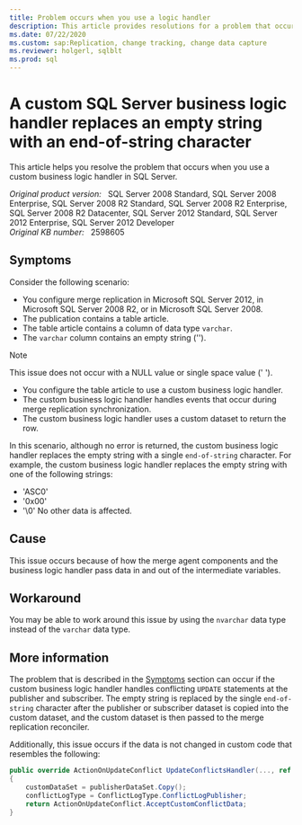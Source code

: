 ```yaml
---
title: Problem occurs when you use a logic handler
description: This article provides resolutions for a problem that occurs when you use a custom business logic handler in SQL Server.
ms.date: 07/22/2020
ms.custom: sap:Replication, change tracking, change data capture
ms.reviewer: holgerl, sqlblt
ms.prod: sql
---
```

# A custom SQL Server business logic handler replaces an empty string with an end-of-string character

This article helps you resolve the problem that occurs when you use a custom business logic handler in SQL Server.

_Original product version:_ &nbsp; SQL Server 2008 Standard, SQL Server 2008 Enterprise, SQL Server 2008 R2 Standard, SQL Server 2008 R2 Enterprise, SQL Server 2008 R2 Datacenter, SQL Server 2012 Standard, SQL Server 2012 Enterprise, SQL Server 2012 Developer  
_Original KB number:_ &nbsp; 2598605

## Symptoms

Consider the following scenario:

- You configure merge replication in Microsoft SQL Server 2012, in Microsoft SQL Server 2008 R2, or in Microsoft SQL Server 2008.
- The publication contains a table article.
- The table article contains a column of data type `varchar`.
- The `varchar` column contains an empty string ('').

> [!NOTE]
> This issue does not occur with a NULL value or single space value (' ').

- You configure the table article to use a custom business logic handler.
- The custom business logic handler handles events that occur during merge replication synchronization.
- The custom business logic handler uses a custom dataset to return the row.

In this scenario, although no error is returned, the custom business logic handler replaces the empty string with a single `end-of-string` character. For example, the custom business logic handler replaces the empty string with one of the following strings:

- 'ASC0'
- '0x00'
- '\0' No other data is affected.

## Cause

This issue occurs because of how the merge agent components and the business logic handler pass data in and out of the intermediate variables.

## Workaround

You may be able to work around this issue by using the `nvarchar` data type instead of the `varchar` data type.

## More information

The problem that is described in the [Symptoms](#symptoms) section can occur if the custom business logic handler handles conflicting `UPDATE` statements at the publisher and subscriber. The empty string is replaced by the single `end-of-string` character after the publisher or subscriber dataset is copied into the custom dataset, and the custom dataset is then passed to the merge replication reconciler.

Additionally, this issue occurs if the data is not changed in custom code that resembles the following:

```csharp
public override ActionOnUpdateConflict UpdateConflictsHandler(..., ref customDataSet, ...)
{
    customDataSet = publisherDataSet.Copy();
    conflictLogType = ConflictLogType.ConflictLogPublisher;
    return ActionOnUpdateConflict.AcceptCustomConflictData;
}
```
